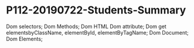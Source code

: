 # P112-20190722-Students-Summary

Dom selectors;
Dom Methods;
Dom HTML
Dom attribute;
Dom get elementsbyClassName, elementById, elementByTagName;
Dom Document;
Dom Elements;


